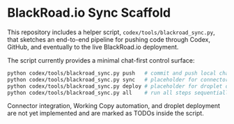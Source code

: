 # BlackRoad.io Sync Scaffold

This repository includes a helper script, `codex/tools/blackroad_sync.py`,
that sketches an end-to-end pipeline for pushing code through Codex,
GitHub, and eventually to the live BlackRoad.io deployment.

The script currently provides a minimal chat-first control surface:

```bash
python codex/tools/blackroad_sync.py push   # commit and push local changes
python codex/tools/blackroad_sync.py sync   # placeholder for connector sync
python codex/tools/blackroad_sync.py deploy # placeholder for droplet deploy
python codex/tools/blackroad_sync.py all    # run all steps sequentially
```

Connector integration, Working Copy automation, and droplet deployment
are not yet implemented and are marked as TODOs inside the script.
